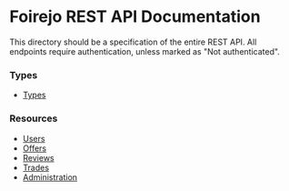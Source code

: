 # Foirejo REST API Documentation
This directory should be a specification of the entire REST API.
All endpoints require authentication, unless marked as "Not authenticated".

<!-- TODO: Pagination on endpoints that return potentially long lists -->

### Types
- [Types](types.md)

### Resources
- [Users](users.md)
- [Offers](offers.md)
- [Reviews](reviews.md)
- [Trades](trades.md)
- [Administration](admin.md)
